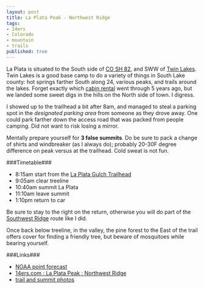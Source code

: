 ```yaml
---
layout: post
title: La Plata Peak - Northwest Ridge
tags:
- 14ers
- Colorado
- mountain
- trails
published: true
---
```

La Plata is situated to the South side of
[CO SH 82](http://en.wikipedia.org/wiki/Colorado_State_Highway_82),
and SWW of
[Twin Lakes](http://en.wikipedia.org/wiki/Twin_Lakes,_Lake_County,_Colorado).
Twin Lakes is a good base camp to do a variety of things in South
Lake county: hot springs farther South along 24, various peaks, and
trails around the lakes. Forget exactly which
[cabin rental](http://www.vrbo.com/vacation-rentals/usa/colorado/south-central/twin-lakes)
went through 5 years ago, but we landed some sweet digs in the hills on the North
side of town. I digress.

I showed up to the trailhead a bit after 8am, and managed to steal
a parking spot in the _designated parking area_ from someone as they
drove away. One could park farther down the access road that was packed
from people camping. Did not want to risk losing a mirror.

Mentally prepare yourself for __3 false summits__. Do be sure to
pack a change of shirts and windbreaker (as I always do);
probably 20-30F degree difference on peak versus at the trailhead.
Cold sweat is not fun.


###Timetable###
- 8:15am start from the [La Plata Gulch Trailhead](https://goo.gl/maps/WAvnh)
- 9:05am clear treeline
- 10:40am summit La Plata
- 11:10am leave summit
- 1:10pm return to car

Be sure to stay to the right on the return, otherwise you will do part of
the [Southwest Ridge](http://www.14ers.com/routemain.php?route=lapl2&peak=La+Plata+Peak)
route like I did.

Once back below treeline, in the valley, the pine forest to the East of the
trail offers cover for finding a friendly tree, but beware of mosquitoes
while bearing yourself.

###Links###
- [NOAA point forecast](http://forecast.weather.gov/MapClick.php?lat=39.0301442&lon=-106.4751993)
- [14ers.com : La Plata Peak : Northwest Ridge](http://www.14ers.com/routemain.php?route=lapl1&peak=La+Plata+Peak)
- [trail and summit photos](https://www.dropbox.com/sc/7d863k722dhksap/AADo3vlgxqDFv3pe6xSMTUxca)
